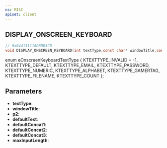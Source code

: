 ```yaml
---
ns: MISC
apiset: client
---
```

## DISPLAY_ONSCREEN_KEYBOARD

```c
// 0x044131118D8DB3CD
void DISPLAY_ONSCREEN_KEYBOARD(int textType,const char* windowTitle,const char* p2,const char* defaultText,const char* defaultConcat1,const char* defaultConcat2,const char* defaultConcat3,int maxInputLength);
```

enum eOnscreenKeyboardTextType
{
	KTEXTTYPE_INVALID = -1,
	KTEXTTYPE_DEFAULT,
	KTEXTTYPE_EMAIL,
	KTEXTTYPE_PASSWORD,
	KTEXTTYPE_NUMERIC,
	KTEXTTYPE_ALPHABET,
	KTEXTTYPE_GAMERTAG,
	KTEXTTYPE_FILENAME,
	KTEXTTYPE_COUNT
};

## Parameters
* **textType**:
* **windowTitle**:
* **p2**:
* **defaultText**:
* **defaultConcat1**:
* **defaultConcat2**:
* **defaultConcat3**:
* **maxInputLength**:



